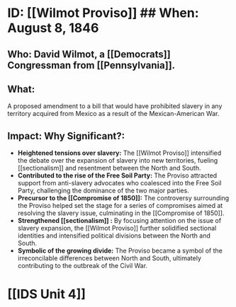 # ID: [[Wilmot Proviso]] ## When: August 8, 1846 
## Who: David Wilmot, a [[Democrats]] Congressman from [[Pennsylvania]]. 
## What: 
A proposed amendment to a bill that would have prohibited slavery in any territory acquired from Mexico as a result of the Mexican-American War. 
## Impact: Why Significant?: 
* **Heightened tensions over slavery:** The [[Wilmot Proviso]] intensified the debate over the expansion of slavery into new territories, fueling [[sectionalism]] and resentment between the North and South.
* **Contributed to the rise of the Free Soil Party:** The Proviso attracted support from anti-slavery advocates who coalesced into the Free Soil Party, challenging the dominance of the two major parties.
* **Precursor to the [[Compromise of 1850]]:** The controversy surrounding the Proviso helped set the stage for a series of compromises aimed at resolving the slavery issue, culminating in the [[Compromise of 1850]].
* **Strengthened  [[sectionalism]] :** By focusing attention on the issue of slavery expansion, the [[Wilmot Proviso]] further solidified sectional identities and intensified political divisions between the North and South.
* **Symbolic of the growing divide:**  The Proviso became a symbol of the irreconcilable differences between North and South, ultimately contributing to the outbreak of the Civil War. 

# [[IDS Unit 4]]